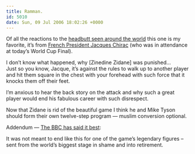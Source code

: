 ```yaml
---
title: Ramman.
id: 5010
date: Sun, 09 Jul 2006 18:02:26 +0000
---
```


Of all the reactions to the [headbutt seen around the world](http://www.youtube.com/watch?v=zoADvPC7IvI) this one is my favorite, it’s from [French President Jacques Chirac](http://fifaworldcup.yahoo.com/06/en/060709/7/8r9p.html) (who was in attendance at today’s World Cup Final).



<div class="quote">I don’t know what happened, why [Zinedine Zidane] was punished…</div>Just so you know, Jacque, it’s against the rules to walk up to another player and hit them square in the chest with your forehead with such force that it knocks them off their feet.  

I’m anxious to hear the back story on the attack and why such a great player would end his fabulous career with such disrespect.  

Now that Zidane is rid of the beautiful game I think he and Mike Tyson should form their own twelve-step program — muslim conversion optional.  

Addendum — [The <span class="caps">BBC</span> has said it best](http://news.bbc.co.uk/sport2/hi/football/world_cup_2006/5163528.stm):



<div class="quote">It was not meant to end like this for one of the game’s legendary figures – sent from the world’s biggest stage in shame and into retirement.</div>

